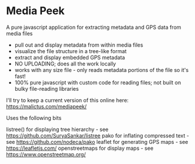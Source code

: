 # Media Peek
A pure javascript application for extracting metadata and GPS data from media files

* pull out and display metadata from within media files
* visualize the file structure in a tree-like format
* extract and display embedded GPS metadata
* NO UPLOADING; does all the work locally
* works with any size file - only reads metadata portions of the file so it's fast!
* 100% pure javascript with custom code for reading files; not built on bulky file-reading libraries

I'll try to keep a current version of this online here: https://malictus.com/mediapeek/

Uses the following bits

listree() for displaying tree hierarchy - see https://github.com/SuryaSankar/listree
pako for inflating compressed text - see https://github.com/nodeca/pako
leaflet for generating GPS maps - see https://leafletjs.com/
openstreetmaps for display maps - see https://www.openstreetmap.org/
